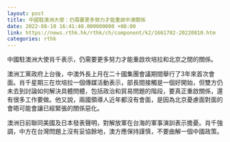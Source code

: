 ```yaml
---
layout: post
title: 中國駐澳洲大使：仍需要更多努力才能重啟中澳關係
date: 2022-08-10 16:41:40.000000000 +08:00
link: https://news.rthk.hk/rthk/ch/component/k2/1661782-20220810.htm
categories: rthk
---
```


中國駐澳洲大使肖千表示，仍需要更多努力才能重啟坎培拉和北京之間的關係。

澳洲工黨政府上台後，中澳外長上月在二十國集團會議期間舉行了3年來首次會面。肖千星期三在坎培拉一個傳媒活動表示，部長間接觸是一個好開始，但雙方仍未去到討論如何解決具體問體，包括政治和貿易問題的階段，要真正重啟關係，還有很多工作要做。他又說，兩國領導人近年都沒有會面，是因為北京憂慮面對面的會晤可能會讓已經緊張的關係惡化。

澳洲日前聯同美國及日本發表聲明，對解放軍在台海的軍事演訓表示擔憂。肖千強調，中方在台灣問題上沒有妥協餘地，澳方應保持謹慎，不要曲解一個中國政策。
